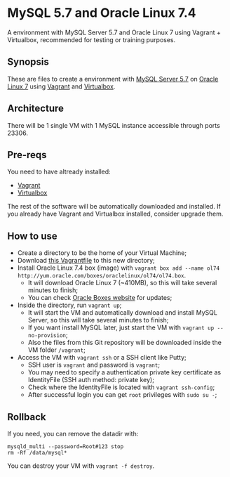 MySQL 5.7 and Oracle Linux 7.4
==============================

A environment with MySQL Server 5.7 and Oracle Linux 7 using Vagrant + Virtualbox, recommended for testing or training purposes.


## Synopsis
These are files to create a environment with [MySQL Server 5.7](https://dev.mysql.com/doc/refman/5.7/en/) on [Oracle Linux 7](https://www.oracle.com/linux/index.html) using [Vagrant](https://www.vagrantup.com/) and [Virtualbox](https://www.virtualbox.org/).


## Architecture
There will be 1 single VM with 1 MySQL instance accessible through ports 23306.


## Pre-reqs
You need to have altready installed:
- [Vagrant](https://www.vagrantup.com/downloads.html) 
- [Virtualbox](https://www.virtualbox.org/wiki/Downloads)

The rest of the software will be automatically downloaded and installed. If you already have Vagrant and Virtualbox installed, consider upgrade them.


## How to use
- Create a directory to be the home of your Virtual Machine;
- Download [this Vagrantfile](https://raw.githubusercontent.com/alastori/mysql57-ol74/master/Vagrantfile) to this new directory;
- Install Oracle Linux 7.4 box (image) with ```vagrant box add --name ol74 http://yum.oracle.com/boxes/oraclelinux/ol74/ol74.box```.
  - It will download Oracle Linux 7 (~410MB), so this will take several minutes to finish;
  - You can check [Oracle Boxes website](http://yum.oracle.com/boxes) for updates;
- Inside the directory, run ```vagrant up```;
  - It will start the VM and automatically download and install MySQL Server, so this will take several minutes to finish;
  - If you want install MySQL later, just start the VM with ```vagrant up --no-provision```;
  - Also the files from this Git repository will be downloaded inside the VM folder ```/vagrant```;
- Access the VM with ```vagrant ssh``` or a SSH client like Putty;
  - SSH user is ```vagrant``` and password is ```vagrant```;
  - You may need to specify a authentication private key certificate as IdentityFile (SSH auth method: private key);
  - Check where the IdentityFile is located with ```vagrant ssh-config```;
  - After successful login you can get ```root``` privileges with ```sudo su -```;


## Rollback
If you need, you can remove the datadir with:
```
mysqld_multi --password=Root#123 stop
rm -Rf /data/mysql*
```
You can destroy your VM with ```vagrant -f destroy```.
